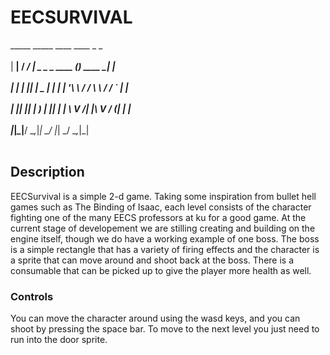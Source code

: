 
# EECSURVIVAL


  _____ _____ ____ ____                   _            _ <br></br>
 | ____| ____/ ___/ ___| _   _ _ ____   _(_)_   ____ _| |<br></br>
 |  _| |  _|| |   \___ \| | | | '__\ \ / / \ \ / / _` | |<br></br>
 | |___| |__| |___ ___) | |_| | |   \ V /| |\ V / (_| | |<br></br>
 |_____|_____\____|____/ \__,_|_|    \_/ |_| \_/ \__,_|_|<br></br>
                                                         



## Description
EECSurvival is a simple 2-d game. Taking some inspiration from bullet hell games such as The Binding of Isaac, each level consists of the character fighting one of the many EECS professors at ku for a good game. At the current stage of developement we are stilling creating and building on the engine itself, though we do have a working example of one boss. The boss is a simple rectangle that has a variety of firing effects and the character is a sprite that can move around and shoot back at the boss. There is a consumable that can be picked up to give the player more health as well.

### Controls
You can move the character around using the wasd keys, and you can shoot by pressing the space bar. To move to the next level you just need to run into the door sprite. 
